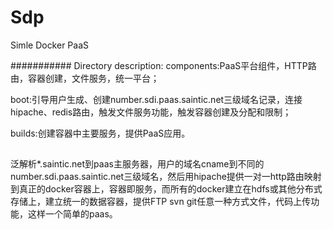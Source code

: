 # Sdp
Simle Docker PaaS

###########
Directory description:
components:PaaS平台组件，HTTP路由，容器创建，文件服务，统一平台；

boot:引导用户生成、创建number.sdi.paas.saintic.net三级域名记录，连接hipache、redis路由，触发文件服务功能，触发容器创建及分配和限制；

builds:创建容器中主要服务，提供PaaS应用。

##

泛解析*.saintic.net到paas主服务器，用户的域名cname到不同的number.sdi.paas.saintic.net三级域名，然后用hipache提供一对一http路由映射到真正的docker容器上，容器即服务，而所有的docker建立在hdfs或其他分布式存储上，建立统一的数据容器，提供FTP svn git任意一种方式文件，代码上传功能，这样一个简单的paas。


